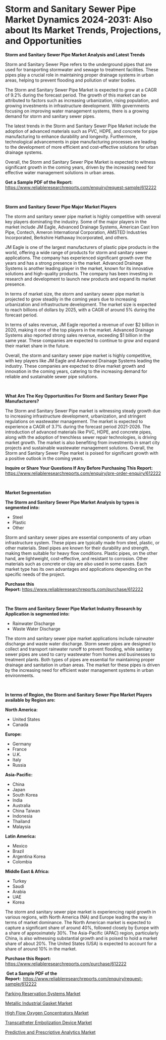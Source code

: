 <p><h1>Storm and Sanitary Sewer Pipe Market Dynamics 2024-2031: Also about Its Market Trends, Projections, and Opportunities</h1></p><p><strong>Storm and Sanitary Sewer Pipe Market Analysis and Latest Trends</strong></p>
<p><p>Storm and Sanitary Sewer Pipe refers to the underground pipes that are used for transporting stormwater and sewage to treatment facilities. These pipes play a crucial role in maintaining proper drainage systems in urban areas, helping to prevent flooding and pollution of water bodies.</p><p>The Storm and Sanitary Sewer Pipe Market is expected to grow at a CAGR of 9.2% during the forecast period. The growth of this market can be attributed to factors such as increasing urbanization, rising population, and growing investments in infrastructure development. With governments focusing on improving water management systems, there is a growing demand for storm and sanitary sewer pipes.</p><p>The latest trends in the Storm and Sanitary Sewer Pipe Market include the adoption of advanced materials such as PVC, HDPE, and concrete for pipe manufacturing to enhance durability and longevity. Furthermore, technological advancements in pipe manufacturing processes are leading to the development of more efficient and cost-effective solutions for urban drainage systems.</p><p>Overall, the Storm and Sanitary Sewer Pipe Market is expected to witness significant growth in the coming years, driven by the increasing need for effective water management solutions in urban areas.</p></p>
<p><strong>Get a Sample PDF of the Report:&nbsp;</strong> <a href="https://www.reliableresearchreports.com/enquiry/request-sample/612222">https://www.reliableresearchreports.com/enquiry/request-sample/612222</a></p>
<p>&nbsp;</p>
<p><strong>Storm and Sanitary Sewer Pipe Major Market Players</strong></p>
<p><p>The storm and sanitary sewer pipe market is highly competitive with several key players dominating the industry. Some of the major players in the market include JM Eagle, Advanced Drainage Systems, American Cast Iron Pipe, Contech, Ameron International Corporation, AMSTED Industries Incorporated, Berkshire Hathaway Incorporated, and others.</p><p>JM Eagle is one of the largest manufacturers of plastic pipe products in the world, offering a wide range of products for storm and sanitary sewer applications. The company has experienced significant growth over the years and has a strong presence in the market. Advanced Drainage Systems is another leading player in the market, known for its innovative solutions and high-quality products. The company has been investing in research and development to launch new products and expand its market presence.</p><p>In terms of market size, the storm and sanitary sewer pipe market is projected to grow steadily in the coming years due to increasing urbanization and infrastructure development. The market size is expected to reach billions of dollars by 2025, with a CAGR of around 5% during the forecast period.</p><p>In terms of sales revenue, JM Eagle reported a revenue of over $2 billion in 2020, making it one of the top players in the market. Advanced Drainage Systems also reported strong sales revenue, exceeding $1 billion in the same year. These companies are expected to continue to grow and expand their market share in the future.</p><p>Overall, the storm and sanitary sewer pipe market is highly competitive, with key players like JM Eagle and Advanced Drainage Systems leading the industry. These companies are expected to drive market growth and innovation in the coming years, catering to the increasing demand for reliable and sustainable sewer pipe solutions.</p></p>
<p>&nbsp;</p>
<p><strong>What Are The Key Opportunities For Storm and Sanitary Sewer Pipe Manufacturers?</strong></p>
<p><p>The Storm and Sanitary Sewer Pipe market is witnessing steady growth due to increasing infrastructure development, urbanization, and stringent regulations on wastewater management. The market is expected to experience a CAGR of 3.7% during the forecast period 2021-2026. The introduction of advanced materials like PVC, HDPE, and concrete pipes, along with the adoption of trenchless sewer repair technologies, is driving market growth. The market is also benefiting from investments in smart city projects and sustainable wastewater management solutions. Overall, the Storm and Sanitary Sewer Pipe market is poised for significant growth with a positive outlook in the coming years.</p></p>
<p><strong>Inquire or Share Your Questions If Any Before Purchasing This Report:</strong> <a href="https://www.reliableresearchreports.com/enquiry/pre-order-enquiry/612222">https://www.reliableresearchreports.com/enquiry/pre-order-enquiry/612222</a></p>
<p>&nbsp;</p>
<p><strong>Market Segmentation</strong></p>
<p><strong>The Storm and Sanitary Sewer Pipe Market Analysis by types is segmented into:</strong></p>
<p><ul><li>Steel</li><li>Plastic</li><li>Other</li></ul></p>
<p><p>Storm and sanitary sewer pipes are essential components of any urban infrastructure system. These pipes are typically made from steel, plastic, or other materials. Steel pipes are known for their durability and strength, making them suitable for heavy flow conditions. Plastic pipes, on the other hand, are lightweight, cost-effective, and resistant to corrosion. Other materials such as concrete or clay are also used in some cases. Each market type has its own advantages and applications depending on the specific needs of the project.</p></p>
<p><strong>Purchase this Report:&nbsp;</strong><a href="https://www.reliableresearchreports.com/purchase/612222">https://www.reliableresearchreports.com/purchase/612222</a></p>
<p>&nbsp;</p>
<p><strong>The Storm and Sanitary Sewer Pipe Market Industry Research by Application is segmented into:</strong></p>
<p><ul><li>Rainwater Discharge</li><li>Waste Water Discharge</li></ul></p>
<p><p>The storm and sanitary sewer pipe market applications include rainwater discharge and waste water discharge. Storm sewer pipes are designed to collect and transport rainwater runoff to prevent flooding, while sanitary sewer pipes are used to carry wastewater from homes and businesses to treatment plants. Both types of pipes are essential for maintaining proper drainage and sanitation in urban areas. The market for these pipes is driven by the increasing need for efficient water management systems in urban environments.</p></p>
<p>&nbsp;</p>
<p><strong>In terms of Region, the Storm and Sanitary Sewer Pipe Market Players available by Region are:</strong></p>
<p>
    <p> <strong> North America: </strong>
        <ul>
            <li>United States</li>
            <li>Canada</li>
        </ul>
        </p> 
    <p> <strong> Europe: </strong>
        <ul>
            <li>Germany</li>
            <li>France</li>
            <li>U.K.</li>
            <li>Italy</li>
            <li>Russia</li>
        </ul>
        </p> 
    <p> <strong> Asia-Pacific: </strong>
        <ul>
            <li>China</li>
            <li>Japan</li>
            <li>South Korea</li>
            <li>India</li>
            <li>Australia</li>
            <li>China Taiwan</li>
            <li>Indonesia</li>
            <li>Thailand</li>
            <li>Malaysia</li>
        </ul>
        </p> 
    <p> <strong> Latin America: </strong>
        <ul>
            <li>Mexico</li>
            <li>Brazil</li>
            <li>Argentina Korea</li>
            <li>Colombia</li>
        </ul>
        </p> 
    <p> <strong> Middle East & Africa: </strong>
        <ul>
            <li>Turkey</li>
            <li>Saudi</li>
            <li>Arabia</li>
            <li>UAE</li>
            <li>Korea</li>
        </ul>
    </p>
    </p>
<p><p>The storm and sanitary sewer pipe market is experiencing rapid growth in various regions, with North America (NA) and Europe leading the way in terms of market dominance. The North American market is expected to capture a significant share of around 40%, followed closely by Europe with a share of approximately 30%. The Asia-Pacific (APAC) region, particularly China, is also witnessing substantial growth and is poised to hold a market share of about 20%. The United States (USA) is expected to account for a share of around 10% in the market.</p></p>
<p><strong>Purchase this Report: </strong><a href="https://www.reliableresearchreports.com/purchase/612222">https://www.reliableresearchreports.com/purchase/612222</a></p>
<p>&nbsp;<strong>Get a Sample PDF of the Report:&nbsp;&nbsp;</strong><a href="https://www.reliableresearchreports.com/enquiry/request-sample/612222">https://www.reliableresearchreports.com/enquiry/request-sample/612222</a></p>
<p><strong></strong></p>
<p><p><a href="https://medium.com/p/fd446cd9d2d9/edit">Parking Reservation Systems Market</a></p><p><a href="https://github.com/FassouRP/Market-Research-Report-List-3/blob/main/metallic-industrial-gasket-market.md">Metallic Industrial Gasket Market</a></p><p><a href="https://github.com/rahu1506/Market-Research-Report-List-3/blob/main/high-flow-oxygen-concentrators-market.md">High Flow Oxygen Concentrators Market</a></p><p><a href="https://issuu.com/reportprime-2/docs/transcatheter-embolization-device-market-size-2030">Transcatheter Embolization Device Market</a></p><p><a href="https://medium.com/p/762e19050912/edit">Predictive and Prescriptive Analytics Market</a></p></p>